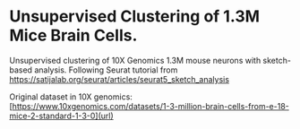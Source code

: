# Unsupervised Clustering of 1.3M Mice Brain Cells.
Unsupervised clustering of 10X Genomics 1.3M mouse neurons with sketch-based analysis. Following Seurat tutorial from [https://satijalab.org/seurat/articles/seurat5_sketch_analysis
](URL)


Original dataset in 10X genomics: [https://www.10xgenomics.com/datasets/1-3-million-brain-cells-from-e-18-mice-2-standard-1-3-0](url)
